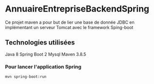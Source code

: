 # AnnuaireEntrepriseBackendSpring

Ce projet maven a pour but de lier une base de donnée JDBC en implémentant un serveur Tomcat avec le framework Sping-boot

## Technologies utilisées

Java 8
Spring Boot 2
Mysql
Maven 3.8.5

### Pour lancer l'application Spring

``mvn spring-boot:run``

